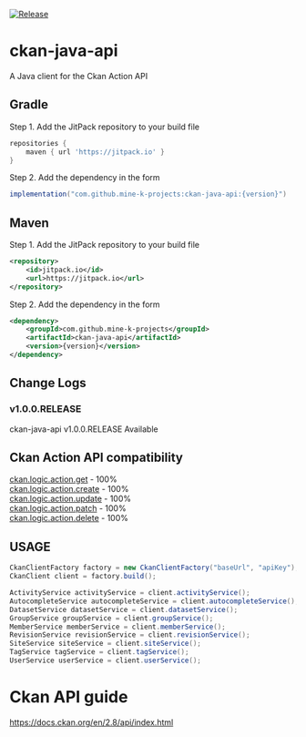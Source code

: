 [![Release](https://img.shields.io/github/release/mine-k-projects/ckan-java-api.svg?label=JitPack)](https://jitpack.io/#mine-k-projects/ckan-java-api) 

ckan-java-api
=============
A Java client for the Ckan Action API

## Gradle
Step 1. Add the JitPack repository to your build file
```groovy
repositories {
    maven { url 'https://jitpack.io' }
}
```
Step 2. Add the dependency in the form
```groovy
implementation("com.github.mine-k-projects:ckan-java-api:{version}")
```

## Maven
Step 1. Add the JitPack repository to your build file
```xml
<repository>
    <id>jitpack.io</id>
    <url>https://jitpack.io</url>
</repository>
```
Step 2. Add the dependency in the form
```xml
<dependency>
    <groupId>com.github.mine-k-projects</groupId>
    <artifactId>ckan-java-api</artifactId>
    <version>{version}</version>
</dependency>
```

## Change Logs

### v1.0.0.RELEASE

ckan-java-api v1.0.0.RELEASE Available

## Ckan Action API compatibility
[ckan.logic.action.get](https://docs.ckan.org/en/2.8/api/#module-ckan.logic.action.get) - 100%  
[ckan.logic.action.create](https://docs.ckan.org/en/2.8/api/#module-ckan.logic.action.create) - 100%  
[ckan.logic.action.update](https://docs.ckan.org/en/2.8/api/#module-ckan.logic.action.update) - 100%  
[ckan.logic.action.patch](https://docs.ckan.org/en/2.8/api/#ckan-logic-action-patch) - 100%  
[ckan.logic.action.delete](https://docs.ckan.org/en/2.8/api/#module-ckan.logic.action.delete) - 100%  

## USAGE
```java
CkanClientFactory factory = new CkanClientFactory("baseUrl", "apiKey");
CkanClient client = factory.build();

ActivityService activityService = client.activityService();
AutocompleteService autocompleteService = client.autocompleteService();
DatasetService datasetService = client.datasetService();
GroupService groupService = client.groupService();
MemberService memberService = client.memberService();
RevisionService revisionService = client.revisionService();
SiteService siteService = client.siteService();
TagService tagService = client.tagService();
UserService userService = client.userService();
```

# Ckan API guide
https://docs.ckan.org/en/2.8/api/index.html